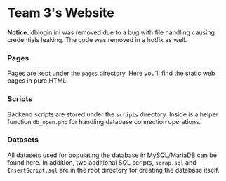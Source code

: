 # Team 3's Website

**Notice**: dblogin.ini was removed due to a bug with file handling causing credentials leaking. The code was removed in a hotfix as well.

### Pages

Pages are kept under the `pages` directory. Here you'll find the static web pages in pure HTML.

### Scripts

Backend scripts are stored under the `scripts` directory. Inside is a helper function `db_open.php` for handling database connection operations.

### Datasets

All datasets used for populating the database in MySQL/MariaDB can be found here. In addition, two additional SQL scripts, `scrap.sql` and `InsertScript.sql` are in the root directory for creating the database itself.